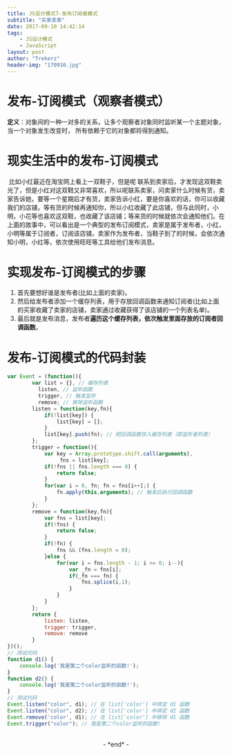 ```yaml
---
title: JS设计模式7-发布订阅者模式
subtitle: "买家卖家"
date: 2017-09-10 14:42:14
tags: 
	- JS设计模式
	- JavaScript
layout: post
author: "Trekerz"
header-img: "170910.jpg"
---
```


# **发布-订阅模式（观察者模式）**

**定义**：对象间的一种一对多的关系，让多个观察者对象同时监听某一个主题对象，当一个对象发生改变时，
所有依赖于它的对象都将得到通知。

# **现实生活中的发布-订阅模式**

​    比如小红最近在淘宝网上看上一双鞋子，但是呢 联系到卖家后，才发现这双鞋卖光了，但是小红对这双鞋又非常喜欢，所以呢联系卖家，问卖家什么时候有货，卖家告诉她，要等一个星期后才有货，卖家告诉小红，要是你喜欢的话，你可以收藏我们的店铺，等有货的时候再通知你，所以小红收藏了此店铺，但与此同时，小明，小花等也喜欢这双鞋，也收藏了该店铺；等来货的时候就依次会通知他们。
​    在上面的故事中，可以看出是一个典型的发布订阅模式，卖家是属于发布者，小红，小明等属于订阅者，订阅该店铺，卖家作为发布者，当鞋子到了的时候，会依次通知小明，小红等，依次使用旺旺等工具给他们发布消息。

# **实现发布-订阅模式的步骤**

1. 首先要想好谁是发布者(比如上面的卖家)。
2. 然后给发布者添加一个缓存列表，用于存放回调函数来通知订阅者(比如上面的买家收藏了卖家的店铺，卖家通过收藏获得了该店铺的一个列表名单)。
3. 最后就是发布消息，发布者**遍历这个缓存列表，依次触发里面存放的订阅者回调函数**。

# **发布-订阅模式的代码封装**

```js
var Event = (function(){
		var list = {}, // 缓存列表
		  listen, // 监听函数
		  trigger, // 触发监听
		  remove; // 移除监听函数
		listen = function(key,fn){
			if(!list[key]) {
				list[key] = [];
			}
			list[key].push(fn); // 把回调函数存入缓存列表（即监听者列表）
		};
		trigger = function(){
			var key = Array.prototype.shift.call(arguments),
				 fns = list[key];
			if(!fns || fns.length === 0) {
				return false;
			}
			for(var i = 0, fn; fn = fns[i++];) {
				fn.apply(this,arguments); // 触发后执行回调函数
			}
		};
		remove = function(key,fn){
			var fns = list[key];
			if(!fns) {
				return false;
			}
			if(!fn) {
				fns && (fns.length = 0);
			}else {
				for(var i = fns.length - 1; i >= 0; i--){
					var _fn = fns[i];
					if(_fn === fn) {
						fns.splice(i,1);
					}
				}
			}
		};
		return {
			listen: listen,
			trigger: trigger,
			remove: remove
		}
})();
// 测试代码
function d1() {
	console.log('我是第二个color监听的函数!'); 
}
function d2() {
	console.log('我是第二个color监听的函数!');
}
// 测试代码
Event.listen("color", d1); // 在 list['color'] 中绑定 d1 函数
Event.listen("color", d2); // 在 list['color'] 中绑定 d2 函数
Event.remove('color', d1); // 在 list['color'] 中移除 d1 函数
Event.trigger("color"); // 我是第二个color监听的函数!
```

<br/>

<center>-&nbsp;*end*&nbsp;-</center>

<br/>